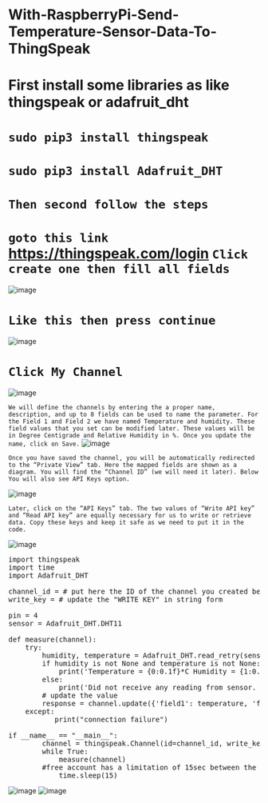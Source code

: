 # With-RaspberryPi-Send-Temperature-Sensor-Data-To-ThingSpeak

# First install some libraries as like thingspeak or adafruit_dht

# `sudo pip3 install thingspeak`
# `sudo pip3 install Adafruit_DHT`

# `Then second follow the steps`
# `goto this link` https://thingspeak.com/login `Click create one then fill all fields`

![image](https://user-images.githubusercontent.com/63813881/173555964-20010d7e-4d02-4fd3-866e-3668b74d8055.png)

# `Like this then press continue`
![image](https://user-images.githubusercontent.com/63813881/173556025-eac6c757-aefb-4cf3-889b-172543d2c6ae.png)
# `Click My Channel`
![image](https://user-images.githubusercontent.com/63813881/173556072-68d63227-28a2-41bd-8383-500beeab444a.png)

`We will define the channels by entering the a proper name, description, and up to 8 fields can be used to name the parameter. For the Field 1 and Field 2 we have named Temperature and humidity. These field values ​​that you set can be modified later. These values will be in Degree Centigrade and Relative Humidity in %. Once you update the name, click on Save.`
![image](https://user-images.githubusercontent.com/63813881/173556098-51c76d37-e8be-4721-a1d7-53168a5348be.png)

`Once you have saved the channel, you will be automatically redirected to the “Private View” tab. Here the mapped fields are shown as a diagram. You will find the “Channel ID” (we will need it later). Below You will also see API Keys option.`

![image](https://user-images.githubusercontent.com/63813881/173556137-4537918b-9680-47ef-ae7a-0ed1579803e3.png)

`Later, click on the “API Keys” tab. The two values ​​of “Write API key” and “Read API key” are equally necessary for us to write or retrieve data. Copy these keys and keep it safe as we need to put it in the code.`

![image](https://user-images.githubusercontent.com/63813881/173556171-4681026e-ac08-4264-91c3-32575a15a225.png)

<pre>
import thingspeak
import time
import Adafruit_DHT

channel_id = # put here the ID of the channel you created before
write_key = # update the "WRITE KEY" in string form

pin = 4
sensor = Adafruit_DHT.DHT11

def measure(channel):
    try:
        humidity, temperature = Adafruit_DHT.read_retry(sensor, pin)
        if humidity is not None and temperature is not None:
            print('Temperature = {0:0.1f}*C Humidity = {1:0.1f}%'.format(temperature, humidity))
        else:
            print('Did not receive any reading from sensor. Please check!')
        # update the value
        response = channel.update({'field1': temperature, 'field2': humidity})
    except:
           print("connection failure")

if __name__ == "__main__":
        channel = thingspeak.Channel(id=channel_id, write_key=write_key)
        while True:
            measure(channel)
        #free account has a limitation of 15sec between the updates
            time.sleep(15)
</pre>            

![image](https://user-images.githubusercontent.com/63813881/182765396-c5c76975-880f-4298-8497-f98baee4342b.png)
![image](https://user-images.githubusercontent.com/63813881/182765623-af6c7738-d553-4739-ac4d-e7dbcfafc53a.png)
